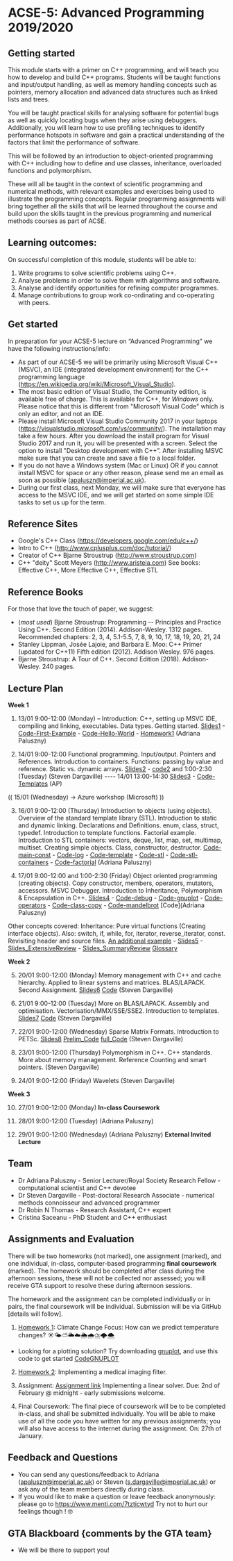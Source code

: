 # ACSE-5: Advanced Programming 2019/2020

## Getting started 
This module starts with a primer on C++ programming, and will teach you how to develop and build C++ programs. Students will be taught functions and input/output handling, as well as memory handling concepts such as pointers, memory allocation and advanced data structures such as linked lists and trees.

You will be taught practical skills for analysing software for potential bugs as well as quickly locating bugs when they arise using debuggers. Additionally, you will learn how to use profiling techniques to identify performance hotspots in software and gain a practical understanding of the factors that limit the performance of software.

This will be followed by an introduction to object-oriented programming with C++ including how to define and use classes, inheritance, overloaded functions and polymorphism.

These will all be taught in the context of scientific programming and numerical methods, with relevant examples and exercises being used to illustrate the programming concepts. Regular programming assignments will bring together all the skills that will be learned throughout the course and build upon the skills taught in the previous programming and numerical methods courses as part of ACSE. 

## Learning outcomes:

On successful completion of this module, students will be able to:
1.	Write programs to solve scientific problems using C++.
2.	Analyse problems in order to solve them with algorithms and software.
3.	Analyse and identify opportunities for refining computer programmes.
4.	Manage contributions to group work co-ordinating and co-operating with peers.

## Get started

In preparation for your ACSE-5 lecture on “Advanced Programming” we have the following instructions/info:
- As part of our ACSE-5 we will be primarily using Microsoft Visual C++ (MSVC), an IDE (integrated development environment) for the C++ programming language (https://en.wikipedia.org/wiki/Microsoft_Visual_Studio). 
- The most basic edition of Visual Studio, the Community edition, is available free of charge. This is available for C++, for *Windows* only. Please notice that this is different from "Microsoft Visual Code" which is only an editor, and not an IDE.
- Please install Microsoft Visual Studio Community 2017 in your laptops (https://visualstudio.microsoft.com/vs/community/). The installation may take a few hours. After you download the install program for Visual Studio 2017 and run it, you will be presented with a screen. Select the option to install "Desktop development with C++”. After installing MSVC make sure that you can create and save a file to a local folder.
- If you do not have a Windows system (Mac or Linux) OR if you cannot install MSVC for space or any other reason, please send me an email as soon as possible (apaluszn@imperial.ac.uk).
- During our first class, next Monday, we will make sure that everyone has access to the MSVC IDE, and we will get started on some simple IDE tasks to set us up for the term. 

## Reference Sites

- Google's C++ Class (https://developers.google.com/edu/c++/)
- Intro to C++ (http://www.cplusplus.com/doc/tutorial/)
- Creator of C++ Bjarne Stroustrup (http://www.stroustrup.com)
- C++ "deity" Scott Meyers (http://www.aristeia.com) See books: Effective C++, More Effective C++, Effective STL

## Reference Books

For those that love the touch of paper, we suggest:
- (*most used*) Bjarne Stroustrup: Programming -- Principles and Practice Using C++. Second Edition (2014). Addison-Wesley. 1312 pages. Recommended chapters: 2, 3, 4, 5.1-5.5, 7, 8, 9, 10, 17, 18, 19, 20, 21, 24
- Stanley Lippman, Josée Lajoie, and Barbara E. Moo: C++ Primer (updated for C++11) Fifth edition (2012). Addison Wesley. 976 pages.
- Bjarne Stroustrup: A Tour of C++. Second Edition (2018). Addison-Wesley. 240 pages. 

## Lecture Plan 

**Week 1**

1. 13/01 9:00-12:00 (Monday) – Introduction: C++, setting up MSVC IDE, compiling and linking, executables. Data types. Getting started. [Slides1](ACSE5-2020-Lecture1.pdf) - [Code-First-Example](main_acse5_lecture1.cpp) - [Code-Hello-World](1main_hello_world.cpp) - [Homework1](ACSE5-2020-Homework1.pdf) (Adriana Paluszny)

2. 14/01 9:00-12:00 Functional programming. Input/output. Pointers and References. Introduction to containers. Functions: passing by value and reference. Static vs. dynamic arrays.  [Slides2](Lecture_2.pdf) - [code2](lecture_2_code.zip) and 1:00-2:30 (Tuesday) (Steven Dargaville) ---- 14/01 13:00-14:30 [Slides3](ACSE5-2020-Lecture3.pdf) - [Code-Templates](4main_template.cpp) (AP)

(( 15/01 (Wednesday) -> Azure workshop (Microsoft) ))

3. 16/01 9:00-12:00 (Thursday) Introduction to objects (using objects). Overview of the standard template library (STL). Introduction to static and dynamic linking. Declarations and Definitions. enum, class, struct, typedef. Introduction to template functions. Factorial example. Introduction to STL containers: vectors, deque, list, map, set, multimap, multiset. Creating simple objects. Class, constructor, destructor. [Code-main-const](3main_const.cpp) - [Code-log](3log1.cpp) - [Code-template](4main_template.cpp) - [Code-stl](5main_stl_class_start.cpp) - [Code-stl-containers](6main_stl_containers.cpp) - [Code-factorial](7factorial.cpp) (Adriana Paluszny)

4. 17/01 9:00-12:00 and 1:00-2:30 (Friday)  Object oriented programming (creating objects). Copy constructor, members, operators, mutators, accessors. MSVC Debugger. Introduction to Inheritance, Polymorphism & Encapsulation in C++. [Slides4](ACSE5-2020-Lecture4.pdf) - [Code-debug](10debug.cpp) - [Code-gnuplot](10gnuplot.cpp) - [Code-operators](11operators.cpp) - [Code-class-copy](12class_copy_etal.cpp) - [Code-mandelbrot](13main_mandelbrot.cpp) [Code](Adriana Paluszny) 

Other concepts covered: Inheritance: Pure virtual functions (Creating interface objects). Also: switch, if, while, for, iterator, reverse_iterator, const. Revisiting header and source files. [An additional example](lecture5_code.zip) - [Slides5](ACSE5-2020-Lecture5.pdf) - [Slides_ExtensiveReview](ACSE5-2020-Lecture5-ExtensiveReview.pdf) - [Slides_SummaryReview](ACSE5-2020-Lecture5-SummaryReview.pdf) [Glossary](http://www.stroustrup.com/glossary.html) 

**Week 2**

5. 20/01 9:00-12:00 (Monday) Memory management with C++ and cache hierarchy. Applied to linear systems and matrices. BLAS/LAPACK. Second Assignment. [Slides6](Lecture_6.pdf) [Code](lecture_6_code.zip) (Steven Dargaville) 

6. 21/01 9:00-12:00 (Tuesday) More on BLAS/LAPACK. Assembly and optimisation. Vectorisation/MMX/SSE/SSE2. Introduction to templates. [Slides7](Lecture_7.pdf) [Code](lecture_7_code.zip)  (Steven Dargaville)

7. 22/01 9:00-12:00 (Wednesday) Sparse Matrix Formats. Introduction to PETSc. [Slides8](Lecture_8.pdf) [Prelim_Code](lecture_8_code_prelim.zip) [full_Code](lecture_8_code_full.zip) (Steven Dargaville)

8. 23/01 9:00-12:00 (Thursday) Polymorphism in C++. C++ standards. More about memory management. Reference Counting and smart pointers. (Steven Dargaville)

9. 24/01 9:00-12:00 (Friday) Wavelets (Steven Dargaville)

**Week 3**

10. 27/01 9:00-12:00 (Monday) **In-class Coursework**

11. 28/01 9:00-12:00 (Tuesday) (Adriana Paluszny)

12. 29/01 9:00-12:00 (Wednesday) (Adriana Paluszny) **External Invited Lecture**

## Team

- Dr Adriana Paluszny - Senior Lecturer/Royal Society Research Fellow - computational scientist and C++ devotee 
- Dr Steven Dargaville - Post-doctoral Research Associate - numerical methods connoisseur and advanced programmer
- Dr Robin N Thomas - Research Assistant, C++ expert
- Cristina Saceanu - PhD Student and C++ enthusiast

## Assignments and Evaluation

There will be two homeworks (not marked), one assignment (marked), and one individual, in-class, computer-based programming **final coursework** (marked). The homework should be completed after class during the afternoon sessions, these will not be collected nor assessed; you will receive GTA support to resolve these during afternoon sessions.

The homework and the assignment can be completed individually or in pairs, the final coursework will be individual. Submission will be via GitHub [details will follow].

1. [Homework 1](ACSE5-2020-Homework1.pdf): Climate Change Focus: How can we predict temperature changes? ☀️🌤⛅️🌥☁️🌦🌧⛈🌩🌨
- Looking for a plotting solution? Try downloading [gnuplot](http://www.gnuplot.info), and use this code to get started [CodeGNUPLOT](10gnuplot.cpp)

2. [Homework 2](ACSE5-2020-Homework2.pdf): Implementing a medical imaging filter. 

3. Assignment: [Assignment link](ACSE5-Assignment.pdf) Implementing a linear solver. Due: 2nd of February @ midnight - early submissions welcome.

4. Final Coursework: The final piece of coursework will be to be completed in-class, and shall be submitted individually. You will be able to make use of all the code you have written for any previous assignments; you will also have access to the internet during the assignment. On: 27th of January. 

## Feedback and Questions
- You can send any questions/feedback to Adriana (apaluszn@imperial.ac.uk) or Steven (s.dargaville@imperial.ac.uk) or ask any of the team members directly during class.
- If you would like to make a question or leave feedback anonymously: please go to https://www.menti.com/7tzticwtyd
Try not to hurt our feelings though ! 🤓

## GTA Blackboard {comments by the GTA team}

- We will be there to support you!
